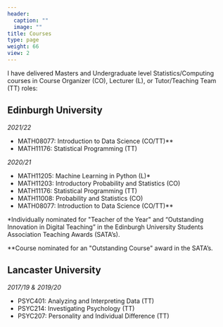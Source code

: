 ```yaml
---
header:
  caption: ""
  image: ""
title: Courses
type: page
weight: 66
view: 2
---
```


I have delivered Masters and Undergraduate level Statistics/Computing courses in Course Organizer (CO), Lecturer (L), or Tutor/Teaching Team (TT) roles:

## Edinburgh University

_2021/22_
- MATH08077: Introduction to Data Science (CO/TT)\*\* <a href="http://www.drps.ed.ac.uk/21-22/dpt/cxmath08077.htm"><i class="fas fa-university"></i></a><a href="https://idsed.digital/"><i class="ai ai-open-materials"></i></a>
- MATH11176: Statistical Programming (TT) <a href="http://www.drps.ed.ac.uk/21-22/dpt/cxmath11176.htm"><i class="fas fa-university"></i></a>

_2020/21_
- MATH11205: Machine Learning in Python (L)\* <a href="http://www.drps.ed.ac.uk/20-21/dpt/cxmath11205.htm"><i class="fas fa-university"></i></a><a href="https://eldave93.github.io/Machine-Learning-in-Python-20-21/"><i class="ai ai-open-materials"></i></a>
- MATH11203: Introductory Probability and Statistics (CO) <a href="http://www.drps.ed.ac.uk/20-21/dpt/cxmath11203.htm"><i class="fas fa-university"></i></a>
- MATH11176: Statistical Programming (TT) <a href="http://www.drps.ed.ac.uk/20-21/dpt/cxmath11176.htm"><i class="fas fa-university"></i></a>
- MATH11008: Probability and Statistics (CO) <a href="http://www.drps.ed.ac.uk/20-21/dpt/cxmath11204.htm"><i class="fas fa-university"></i></a>
- MATH08077: Introduction to Data Science (CO/TT)\*\* <a href="http://www.drps.ed.ac.uk/20-21/dpt/cxmath08077.htm"><i class="fas fa-university"></i></a><a href="https://introds-2020.netlify.app/"><i class="ai ai-open-materials"></i></a>

\*Individually nominated for "Teacher of the Year" and “Outstanding Innovation in Digital Teaching” in the Edinburgh University Students Association Teaching Awards (SATA’s).

\*\*Course nominated for an "Outstanding Course" award in the SATA’s.

## Lancaster University

_2017/19 & 2019/20_

- PSYC401: Analyzing and Interpreting Data (TT)
- PSYC214: Investigating Psychology (TT)
- PSYC207: Personality and Individual Difference (TT)